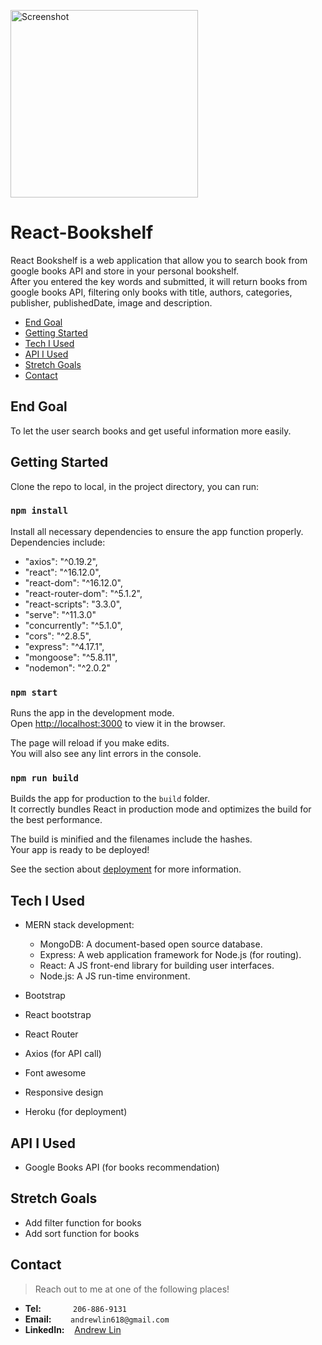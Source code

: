 <img src="https://i.ibb.co/SyMyMHC/screenshot.png" height=300px alt="Screenshot"></img>

# React-Bookshelf
React Bookshelf is a web application that allow you to search book from google books API and store in your personal bookshelf.<br />
After you entered the key words and submitted, it will return books from google books API, filtering only books with title, authors, categories, publisher, publishedDate, image and description.


- [End Goal](#end-goal)
- [Getting Started](#getting-started)
- [Tech I Used](#tech-i-used)
- [API I Used](#api-i-used)
- [Stretch Goals](#stretch-goals)
- [Contact](#contact)

## End Goal
To let the user search books and get useful information more easily.

## Getting Started
Clone the repo to local, in the project directory, you can run:

### `npm install`

Install all necessary dependencies to ensure the app function properly.
Dependencies include:
- "axios": "^0.19.2",
- "react": "^16.12.0",
- "react-dom": "^16.12.0",
- "react-router-dom": "^5.1.2",
- "react-scripts": "3.3.0",
-  "serve": "^11.3.0"
-  "concurrently": "^5.1.0",
-  "cors": "^2.8.5",
-  "express": "^4.17.1",
-  "mongoose": "^5.8.11",
-  "nodemon": "^2.0.2"

### `npm start`

Runs the app in the development mode.<br />
Open [http://localhost:3000](http://localhost:3000) to view it in the browser.

The page will reload if you make edits.<br />
You will also see any lint errors in the console.

### `npm run build`

Builds the app for production to the `build` folder.<br />
It correctly bundles React in production mode and optimizes the build for the best performance.

The build is minified and the filenames include the hashes.<br />
Your app is ready to be deployed!

See the section about [deployment](https://facebook.github.io/create-react-app/docs/deployment) for more information.

## Tech I Used
* MERN stack development:
  -  MongoDB: A document-based open source database.
  -  Express: A web application framework for Node.js (for routing).
  -  React: A JS front-end library for building user interfaces.
  -  Node.js: A JS run-time environment.
  
* Bootstrap
* React bootstrap
* React Router
* Axios (for API call)
* Font awesome 
* Responsive design
* Heroku (for deployment)


## API I Used
- Google Books API (for books recommendation)

## Stretch Goals
- Add filter function for books
- Add sort function for books

## Contact

> Reach out to me at one of the following places!

- **Tel:**      &nbsp; &nbsp; &nbsp; &nbsp; &nbsp; &nbsp; `206-886-9131`
- **Email:**    &ensp; &nbsp; &nbsp; `andrewlin618@gmail.com`
- **LinkedIn:** &nbsp;&nbsp; [Andrew Lin](https://www.linkedin.com/in/andrewlin618)



